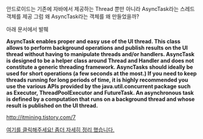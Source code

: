 

안드로이드는 기존에 자바에서 제공하는 Thread 뿐만 아니라 AsyncTask라는 스레드 객체를 제공
그럼 왜 AsyncTask라는 객체를 왜 만들었을까?

아래 문서에서 발췌

**AsyncTask enables proper and easy use of the UI thread. This class allows to perform background operations and publish results on the UI thread without having to manipulate threads and/or handlers.
AsyncTask is designed to be a helper class around Thread and Handler and does not constitute a generic threading framework. AsyncTasks should ideally be used for short operations (a few seconds at the most.)
If you need to keep threads running for long periods of time, it is highly recommended you use the various APIs provided by the java.util.concurrent package such as
Executor, ThreadPoolExecutor and FutureTask.
An asynchronous task is defined by a computation that runs on a background thread and whose result is published on the UI thread.**

http://itmining.tistory.com/7


[여기를 클릭해주세요! 좀더 자세히 정리 했습니다.](https://github.com/LenKIM/android_study_Pushing_the_Limits/blob/master/6%EC%9E%A5_%EC%84%9C%EB%B9%84%EC%8A%A4_%EB%B0%8F_%EB%B0%B1%EA%B7%B8%EB%9D%BC%EC%9A%B4%EB%93%9C_%EC%9E%91%EC%97%85.md)
